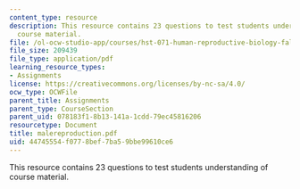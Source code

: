 ```yaml
---
content_type: resource
description: This resource contains 23 questions to test students understanding of
  course material.
file: /ol-ocw-studio-app/courses/hst-071-human-reproductive-biology-fall-2005/44745554f0778bef7ba59bbe99610ce6_malereproduction.pdf
file_size: 209439
file_type: application/pdf
learning_resource_types:
- Assignments
license: https://creativecommons.org/licenses/by-nc-sa/4.0/
ocw_type: OCWFile
parent_title: Assignments
parent_type: CourseSection
parent_uid: 078183f1-8b13-141a-1cdd-79ec45816206
resourcetype: Document
title: malereproduction.pdf
uid: 44745554-f077-8bef-7ba5-9bbe99610ce6
---
```

This resource contains 23 questions to test students understanding of course material.